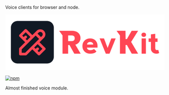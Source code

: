 Voice clients for browser and node.

![RevKit](https://raw.githubusercontent.com/Revolt-Unofficial-Clients/revkit/master/revkit-header.png)

[![npm](https://img.shields.io/npm/dt/@revkit/voice?label=Downloads&style=flat-square&color=ff4654)](https://www.npmjs.com/package/@revkit/voice)

Almost finished voice module.
